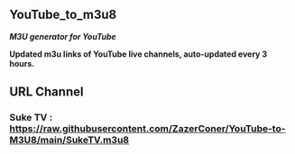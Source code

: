 ## YouTube_to_m3u8

**_M3U generator for YouTube_**

**Updated m3u links of YouTube live channels, auto-updated every 3 hours.**

## URL Channel

### Suke TV : https://raw.githubusercontent.com/ZazerConer/YouTube-to-M3U8/main/SukeTV.m3u8
